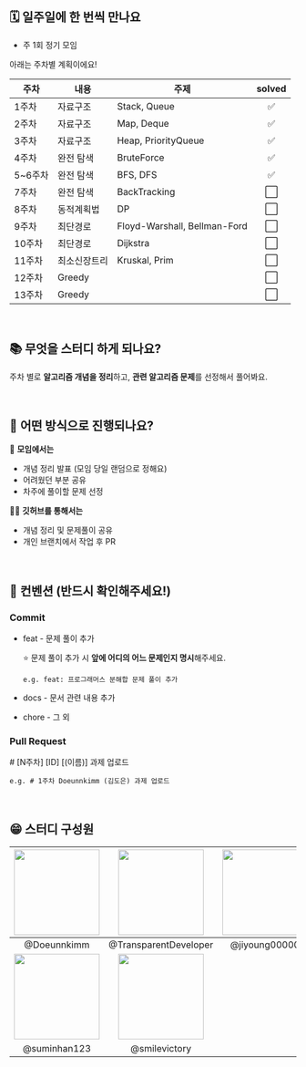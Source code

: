 ## 🗓️ 일주일에 한 번씩 만나요

- 주 1회 정기 모임

아래는 주차별 계획이에요!

| 주차   | 내용         | 주제                         | solved |
| ------ | ------------ | ---------------------------- | :----: |
| 1주차  | 자료구조     | Stack, Queue                   |  ✅   |
| 2주차  | 자료구조     | Map, Deque                 |  ✅   |
| 3주차  | 자료구조     | Heap, PriorityQueue          |  ✅   |
| 4주차  | 완전 탐색    | BruteForce                   |  ✅   |
| 5~6주차  | 완전 탐색    | BFS, DFS                     |  ✅   |
| 7주차  | 완전 탐색    | BackTracking                 |  ⬜️   |
| 8주차  | 동적계획법   | DP                           |  ⬜️   |
| 9주차  | 최단경로     | Floyd-Warshall, Bellman-Ford |  ⬜️   |
| 10주차  | 최단경로     | Dijkstra                     |  ⬜️   |
| 11주차 | 최소신장트리 | Kruskal, Prim                |  ⬜️   |
| 12주차 | Greedy       |                              |  ⬜️   |
| 13주차 | Greedy       |                              |  ⬜️   |

<br>

## 📚 무엇을 스터디 하게 되나요?

주차 별로 **알고리즘 개념을 정리**하고, **관련 알고리즘 문제**를 선정해서 풀어봐요.

<br>

## 🤔 어떤 방식으로 진행되나요?

🙌 **모임에서는**

- 개념 정리 발표 (모임 당일 랜덤으로 정해요)
- 어려웠던 부분 공유
- 차주에 풀이할 문제 선정

🧑‍💻 **깃허브를 통해서는**

- 개념 정리 및 문제풀이 공유
- 개인 브랜치에서 작업 후 PR

<br>

## 👏 컨벤션 (반드시 확인해주세요!)

### Commit

- feat - 문제 풀이 추가
  
  ⭐️ 문제 풀이 추가 시 **앞에 어디의 어느 문제인지 명시**해주세요.
  ```
  e.g. feat: 프로그래머스 분해합 문제 풀이 추가
  ```
- docs - 문서 관련 내용 추가
- chore - 그 외




### Pull Request
\# [N주차] [ID] [(이름)] 과제 업로드

```
e.g. # 1주차 Doeunnkimm (김도은) 과제 업로드
```

<br>

## 😁 스터디 구성원

| <a href="https://github.com/Doeunnkimm"><img src="https://avatars.githubusercontent.com/u/112946860?v=4" width="150" height="150"/></a> | <a href="https://github.com/TransparentDeveloper"><img src="https://avatars.githubusercontent.com/u/50646145?v=4" width="150" height="150"/></a> | <a href="https://github.com/jiyoung00000"><img src="https://avatars.githubusercontent.com/u/104538679?v=4" width="150" height="150"/></a> |
| :--: | :--: | :--: |
| @Doeunnkimm | @TransparentDeveloper | @jiyoung00000 | 
| <a href="https://github.com/suminhan123"><img src="https://avatars.githubusercontent.com/u/98216274?v=4" width="150" height="150"/></a> | <a href="https://github.com/smilevictory"><img src="https://avatars.githubusercontent.com/u/113532580?v=4" width="150" height="150"/></a> |
| @suminhan123 | @smilevictory |
